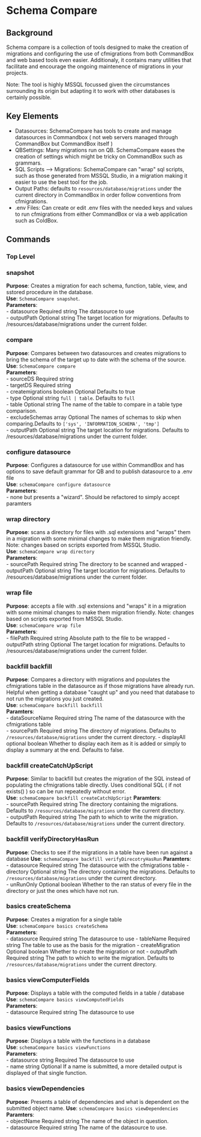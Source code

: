 # Schema Compare

## Background

Schema compare is a collection of tools designed to make the creation of migrations and configuring the use of cfmigrations from both CommandBox and web based tools even easier. Additionaly, it contains many utilities that facilitate and encourage the ongoing maintenence of migrations in your projects.

Note: The tool is highly MSSQL focussed given the circumstances surrounding its origin but adapting it to work with other databases is certainly possible.  

## Key Elements

- Datasources: SchemaCompare has tools to create and manage datasources in Commandbox ( not web servers managed through CommandBox but CommandBox itself )
- QBSettings: Many migrations run on QB. SchemaCompare eases the creation of settings which might be tricky on CommandBox such as grammars.  
- SQL Scripts --> Migrations: SchemaCompare can "wrap" sql scripts, such as those generated from MSSQL Studio, in a migration making it easier to use the best tool for the job.  
- Output Paths: defaults to `resources/database/migrations` under the current directory in CommandBox in order follow conventions from cfmigrations.  
- .env Files: Can create or edit .env files with the needed keys and values to run cfmigrations from either CommandBox or via a web application such as ColdBox.  

## Commands

### Top Level

### snapshot

**Purpose**: Creates a migration for each schema, function, table, view, and sstored procedure in the database.  
**Use**: `SchemaCompare snapshot`.  
**Parameters**:  
    - datasource Required string The datasource to use  
    - outputPath Optional string The target location for migrations. Defaults to /resources/database/migrations under the current folder.  

### compare

**Purpose**: Compares between two datasources and creates migrations to bring the schema of the target up to date with the schema of the source.  
**Use**: `SchemaCompare compare`  
**Parameters**:  
    - sourceDS Required string  
    - targetDS Required string  
    - createmigrations boolean Optional Defaults to true  
    - type Optional string `full | table`. Defaults to `full`  
    - table Optional string  The name of the table to compare in a table type comparison.  
    - excludeSchemas array Optional The names of schemas to skip when comparing.Defaults to `['sys', 'INFORMATION_SCHEMA', 'tmp']`  
    - outputPath Optional string The target location for migrations. Defaults to /resources/database/migrations under the current folder.  

### configure datasource

**Purpose**: Configures a datasource for use within CommandBox and has options to save default grammar for QB and to publish datasource to a .env file  
**Use**: `schemaCompare configure datasource`  
**Parameters**:  
    - none but presents a "wizard". Should be refactored to simply accept paramters

### wrap directory

**Purpose**: scans a directory for files with .sql extensions and "wraps" them in a migration with some minimal changes to make them migration friendly. Note: changes based on scripts exported from MSSQL Studio.  
**Use**: `schemaCompare wrap directory`  
**Parameters**:  
    - sourcePath Required string The directory to be scanned and wrapped
    - outputPath Optional string The target location for migrations. Defaults to /resources/database/migrations under the current folder.  

### wrap file

**Purpose**: accepts a file with .sql extensions and "wraps" it in a migration with some minimal changes to make them migration friendly. Note: changes based on scripts exported from MSSQL Studio.  
**Use**: `schemaCompare wrap file`  
**Parameters**:  
    - filePath Required string Absolute path to the file to be wrapped
    - outputPath string Optional The target location for migrations. Defaults to /resources/database/migrations under the current folder.  

### backfill backfill

**Purpose**: Compares a directory with migrations and populates the cfmigrations table in the datasource as if those migrations have already run. Helpful when getting a database "caught up" and you need that database to not run the migrations you just created.  
**Use**: `schemaCompare backfill backfill`  
**Paramters**:  
    - dataSourceName Required string The name of the datasource with the cfmigrations table  
    - sourcePath Required string The directory of migrations. Defaults to `/resources/database/migrations` under the current directory.
    - displayAll optional boolean Whether to display each item as it is added or simply to display a summary at the end. Defaults to false.

### backfill createCatchUpScript

**Purpose**: Similar to backfill but creates the migration of the SQL instead of populating the cfmigrations table directly. Uses conditional SQL ( if not exists() ) so can be run repeatedly without error.  
**Use**: `schemaCompare backfill createCatchUpScript`
**Paramters**:  
    - sourcePath Required string The directory containing the migrations. Defaults to `/resources/database/migrations` under the current directory.  
    - outputPath Required string The path to which to write the migration. Defaults to `/resources/database/migrations` under the current directory.  

### backfill verifyDirectoryHasRun

**Purpose**: Checks to see if the migrations in a table have been run against a database
**Use**: `schemaCompare backfill verifyDirecotryHasRun`
**Paramters**:  
    - datasource Required string The datasource with the cfmigrations table
    - directory Optional string The directory containing the migrations. Defaults to `/resources/database/migrations` under the current directory.  
    - unRunOnly Optional boolean  Whether to the ran status of every file in the directory or just the ones which  have not run.  

### basics createSchema  

**Purpose**: Creates a migration for a single table  
**Use**: `schemaCompare basics createSchema`  
**Parameters**:  
    - datasource Required string The datasource to use
    - tableName Required string The table to use as the basis for the migration
    - createMigration Optional boolean Whether to create the migration or not
    - outputPath Required string The path to which to write the migration. Defaults to `/resources/database/migrations` under the current directory.  

### basics viewComputerFields

**Purpose**: Displays a table with the computed fields in a table / database  
**Use**: `schemaCompare basics viewComputedFields`  
**Parameters**:  
    - datasource Required string The datasource to use  

### basics viewFunctions

**Purpose**: Displays a table with the functions in a database  
**Use**: `schemaCompare basics viewFunctions`  
**Parameters**:  
    - datasource string Required The datasource to use  
    - name string Optional If a name is submitted, a more detailed output is displayed of that single function.  

### basics viewDependencies

**Purpose**: Presents a table of dependencies and what is dependent on the submitted object name.
**Use**: `schemaCompare basics viewDependencies`  
**Paramters**:  
    - objectName Required string The name of the object in question.  
    - datasource Required string The name of the datasource to use.  
